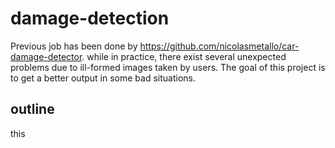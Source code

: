 # damage-detection
Previous job has been done by https://github.com/nicolasmetallo/car-damage-detector. while in practice, there exist several unexpected problems due to ill-formed images taken by users. The goal of this project is to get a better output in some bad situations.
## outline
this 
